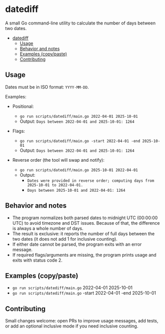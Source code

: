 # datediff

A small Go command-line utility to calculate the number of days between two dates.

- [datediff](#datediff)
  - [Usage](#usage)
  - [Behavior and notes](#behavior-and-notes)
  - [Examples (copy/paste)](#examples-copypaste)
  - [Contributing](#contributing)

## Usage

Dates must be in ISO format: `YYYY-MM-DD`.

Examples:

- Positional:
  - `go run scripts/datediff/main.go 2022-04-01 2025-10-01`
  - Output: `Days between 2022-04-01 and 2025-10-01: 1264`

- Flags:
  - `go run scripts/datediff/main.go -start 2022-04-01 -end 2025-10-01`
  - Output: `Days between 2022-04-01 and 2025-10-01: 1264`

- Reverse order (the tool will swap and notify):
  - `go run scripts/datediff/main.go 2025-10-01 2022-04-01`
  - Output:
    - `Dates were provided in reverse order; computing days from 2025-10-01 to 2022-04-01.`
    - `Days between 2025-10-01 and 2022-04-01: 1264`

## Behavior and notes

- The program normalizes both parsed dates to midnight UTC (00:00:00 UTC) to avoid timezone and DST issues. Because of that, the difference is always a whole number of days.
- The result is exclusive: it reports the number of full days between the two dates (it does not add 1 for inclusive counting).
- If either date cannot be parsed, the program exits with an error message.
- If required flags/arguments are missing, the program prints usage and exits with status code 2.

## Examples (copy/paste)

- `go run scripts/datediff/main.go` 2022-04-01 2025-10-01
- `go run scripts/datediff/main.go` -start 2022-04-01 -end 2025-10-01

## Contributing

Small changes welcome: open PRs to improve usage messages, add tests, or add an optional inclusive mode if you need inclusive counting.
